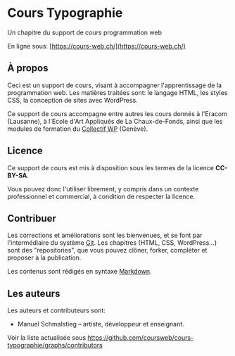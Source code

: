 # Cours Typographie

Un chapitre du support de cours programmation web

En ligne sous: [https://cours-web.ch/](https://cours-web.ch/)

## À propos

Ceci est un support de cours, visant à accompagner l'apprentissage de la programmation web. Les matières traitées sont: le langage HTML, les styles CSS, la conception de sites avec WordPress.

Ce support de cours accompagne entre autres les cours donnés à l'Eracom (Lausanne), à l'Ecole d'Art Appliqués de La Chaux-de-Fonds, ainsi que les modules de formation du [Collectif WP](http://collectifwp.ch) (Genève).

## Licence

Ce support de cours est mis à disposition sous les termes de la licence **CC-BY-SA**.

Vous pouvez donc l'utiliser librement, y compris dans un contexte professionnel et commercial, à condition de respecter la licence.

## Contribuer

Les corrections et améliorations sont les bienvenues, et se font par l'intermédiaire du système [Git](https://cours-web.ch/git/). Les chapitres (HTML, CSS, WordPress...) sont des "repositories", que vous pouvez clôner, forker, compléter et proposer à la publication.

Les contenus sont rédigés en syntaxe [Markdown](https://cours-web.ch/divers/markdown/).

## Les auteurs

Les auteurs et contributeurs sont:

* Manuel Schmalstieg – artiste, développeur et enseignant.

Voir la liste actualisée sous [https://github.com/coursweb/cours-typographie/graphs/contributors
](https://github.com/coursweb/cours-typographie/graphs/contributors)